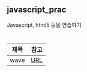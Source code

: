 ## javascript_prac
Javascript, html5 등을 연습하기 
#
|제목|참고|
|------|---|
|wave|[URL](https://www.youtube.com/watch?v=LLfhY4eVwDY&t=6s&ab_channel=InteractiveDeveloper)|
